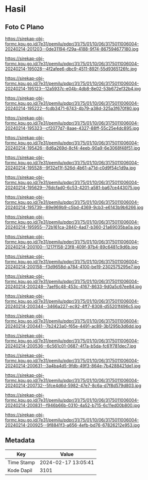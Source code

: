 # Hasil

## Foto C Plano

https://sirekap-obj-formc.kpu.go.id/7e31/pemilu/pdpr/31/75/01/10/06/3175011006004-20240214-201203--0de31194-f29a-4188-9f74-867594677180.jpg

https://sirekap-obj-formc.kpu.go.id/7e31/pemilu/pdpr/31/75/01/10/06/3175011006004-20240214-195028--4f2afee6-dbc9-4511-892f-55d9365126fc.jpg

https://sirekap-obj-formc.kpu.go.id/7e31/pemilu/pdpr/31/75/01/10/06/3175011006004-20240214-195123--12a5937c-e04b-4db8-8e02-53b672ef32b4.jpg

https://sirekap-obj-formc.kpu.go.id/7e31/pemilu/pdpr/31/75/01/10/06/3175011006004-20240214-195222--fcdb3471-6743-4b79-a38d-325a3f670f80.jpg

https://sirekap-obj-formc.kpu.go.id/7e31/pemilu/pdpr/31/75/01/10/06/3175011006004-20240214-195323--cf2077d7-8aae-4327-88ff-55c25e4dc895.jpg

https://sirekap-obj-formc.kpu.go.id/7e31/pemilu/pdpr/31/75/01/10/06/3175011006004-20240214-195426--8d6a269d-8cf4-4eeb-90a9-6e3068f48f51.jpg

https://sirekap-obj-formc.kpu.go.id/7e31/pemilu/pdpr/31/75/01/10/06/3175011006004-20240214-195528--9f32e11f-526d-4b61-a71d-c0d9f54c1d9a.jpg

https://sirekap-obj-formc.kpu.go.id/7e31/pemilu/pdpr/31/75/01/10/06/3175011006004-20240214-195629--76dcfad0-6c53-4201-a581-ba67ce443075.jpg

https://sirekap-obj-formc.kpu.go.id/7e31/pemilu/pdpr/31/75/01/10/06/3175011006004-20240214-195739--89e969b9-c5bd-4369-9cb3-e6143b9b6266.jpg

https://sirekap-obj-formc.kpu.go.id/7e31/pemilu/pdpr/31/75/01/10/06/3175011006004-20240214-195955--72b161ca-2840-4ad7-b360-21a69035ba0a.jpg

https://sirekap-obj-formc.kpu.go.id/7e31/pemilu/pdpr/31/75/01/10/06/3175011006004-20240214-200100--1217f158-23f8-409f-97b4-89c6481c9d6b.jpg

https://sirekap-obj-formc.kpu.go.id/7e31/pemilu/pdpr/31/75/01/10/06/3175011006004-20240214-200158--f3d9658d-a784-4100-be19-2302575295e7.jpg

https://sirekap-obj-formc.kpu.go.id/7e31/pemilu/pdpr/31/75/01/10/06/3175011006004-20240214-200248--7aef6c48-453c-4167-8633-9d0a5c67ee84.jpg

https://sirekap-obj-formc.kpu.go.id/7e31/pemilu/pdpr/31/75/01/10/06/3175011006004-20240214-200344--3466a227-ec92-4ff7-8308-d55201f496c5.jpg

https://sirekap-obj-formc.kpu.go.id/7e31/pemilu/pdpr/31/75/01/10/06/3175011006004-20240214-200441--7b2423a0-f65e-4491-ac89-3b1295b3d6dd.jpg

https://sirekap-obj-formc.kpu.go.id/7e31/pemilu/pdpr/31/75/01/10/06/3175011006004-20240214-200536--6c561c01-0687-4f7a-b5da-fc61f781dec7.jpg

https://sirekap-obj-formc.kpu.go.id/7e31/pemilu/pdpr/31/75/01/10/06/3175011006004-20240214-200631--3a4ba4d5-9fdb-49f3-864e-7b4288421de1.jpg

https://sirekap-obj-formc.kpu.go.id/7e31/pemilu/pdpr/31/75/01/10/06/3175011006004-20240214-200732--5fce4d6d-5982-47e7-8c6a-d7f8d579d803.jpg

https://sirekap-obj-formc.kpu.go.id/7e31/pemilu/pdpr/31/75/01/10/06/3175011006004-20240214-200831--f946b66b-0310-4a52-b715-6c11ed00b800.jpg

https://sirekap-obj-formc.kpu.go.id/7e31/pemilu/pdpr/31/75/01/10/06/3175011006004-20240214-200925--9f8841f3-a656-4efb-bd76-67826212e953.jpg


## Metadata

| Key        | Value               |
| ---------- | ------------------- |
| Time Stamp | 2024-02-17 13:05:41 |
| Kode Dapil | 3101                |



